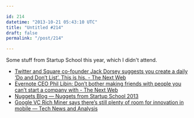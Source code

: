 ```yaml
---

id: 214
datetime: "2013-10-21 05:43:10 UTC"
title: "Untitled #214"
draft: false
permalink: "/post/214"

---
```


Some stuff from Startup School this year, which I didn't attend. 

 
 * [Twitter and Square co-founder Jack Dorsey suggests you create a daily ‘Do and Don’t List’. This is his. - The Next Web](http://thenextweb.com/lifehacks/2013/10/20/jack-dorsey-speaks-at-y-combinator-startup-school-2013/)
 * [Evernote CEO Phil Libin: Don’t bother making friends with people you can’t start a company with - The Next Web](http://thenextweb.com/insider/2013/10/19/evernote-ceo-phil-libin-dont-bother-making-friends-people-cant-start-company/)
 * [Nuggets Blog — Nuggets from Startup School 2013](https://web.archive.org/web/20161010023402/http://blog.nuggetsapp.com/post/64588428643/nuggets-from-startup-school-2013)
 * [Google VC Rich Miner says there’s still plenty of room for innovation in mobile — Tech News and Analysis](https://web.archive.org/web/20201130033517/https://gigaom.com/2013/10/16/google-vc-rich-miner-says-theres-still-plenty-of-room-for-innovation-in-mobile/)



